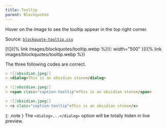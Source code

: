 ```yaml
---
title: Tooltip
parent: Blockquotes
---
```


Hover on the image to see the tooltip appear in the top right corner.

Source: [`blockquote-tooltip.css`](https://github.com/ElsaTam/obsidian-fancy-a-story/blob/main/snippets/editor/blockquotes/blockquote-tooltip.css)

[![]({% link images/blockquotes/tooltip.webp %}){: width="500" }]({% link images/blockquotes/tooltip.webp %})

The three following codes are correct.


```markdown
> ![[obsidian.jpeg]]
> <dialog>This is an obsidian stone</dialog>
```

```markdown
> ![[obsidian.jpeg]]
> <span class="caption-tooltip">This is an obsidian stone</span>
```

```markdown
> ![[obsidian.jpeg]]
> <s class="caption-tooltip">This is an obsidian stone</s>
```

{: .note }
The `<dialog>...</dialog>` option will be totally hiden in live preview.